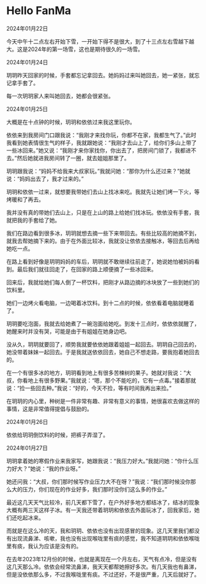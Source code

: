 # Hello FanMa 

2024年01月22日

今天中午十二点左右开始下雪，一开始下得不是很大，到了十三点左右雪越下越大。这是2024年的第一场雪，这也是期待很久的一场雪。

2024年01月24日

玥玥昨天回家的时候，手套都忘记拿回去。她妈妈过来叫她回去，她一紧张，就忘记拿手套了。

每一次玥玥家人来叫她回去，她都会很紧张。

2024年01月25日

大概是在十点钟的时候，玥玥和依依过来我这里玩你。

依依来到我房间门口跟我说：“我刚才来找你玩，你都不在家，我都生气了。”此时我看到她表情很生气的样子，我就跟她说：“我刚才去山上了，给你们多山上带了一些冰回来。”她又说：“我刚才来你家找你，你出去了，把房间门锁了，我都进不去。”然后她就进我房间转了一圈，就去姐姐那里了。

玥玥跟我说：“妈妈不给我来大叔家玩。”我就问她：“那你为什么还过来？”她就说：“妈妈出去了，我才过来的。”

玥玥和依依一过来，就想要我带她们去山上找冰来吃。我就先让她们烤一下火，等烤暖和了再去。

我并没有真的带她们去山上，只是在上山的路上给她们找冰玩。依依没有手套，我就把我的手套给了她。

我们在路边看到很多冰，玥玥就想去摘一些下来带回去。有些比较高的她摘不到，就我去帮她摘下来的。由于在外面比较冰，我就没让依依去接触冰，等回去后再给她吃一点。

在路上看到好像是玥玥妈妈的车后，玥玥就不敢继续往前走了，她说她怕被妈妈看到。最后我们就往回走了，在回家的路上顺便摘了一些冰回来。

回来后，我就给她们每人倒了一杯饮料，把刚才从路边摘的冰块放了一些到她们的饮料里。

她们一边烤火看电脑，一边喝着冰饮料。到十二点的时候，依依看着电脑就睡着了。

玥玥要吃泡面，我就去给她煮了一碗泡面给她吃。到发十三点时，依依依就醒了，她醒来时并没有哭，可能是由于有姐姐在她身边吧。

没从久，玥玥就要回了，顺势我就要依依她跟着姐姐一起回去。玥玥自己回去的，她没带着妹妹一起回去。于是我就送依依回去，她自己不想走路，要我抱着她回去的。

在一个有很多冰的地方，玥玥看到地上有很多苦楝树的果子。她就对我说：“大叔，你看地上有很多野果。”我就说：“嗯，那个不能吃的，它有一点毒。”接着那就说：“捡一些回去种。”我说：“好的，今天不捡，等有时间我再出来捡。”

在玥玥的内心里，种树是一件非常有趣、非常有意义的事情，她很喜欢去做这样的事情，这是非常值得提倡与鼓励的。

2024年01月26日

依依给玥玥倒饮料的时候，把裤子弄湿了。

2024年01月27日

玥玥拿着她的寒假作业来我家写，她跟我说：“我压力好大。”我就问她：“你什么压力好大？”她说：“我的作业呀。”

她还问我：“大叔，你们那时候写作业压力大不在呀？”我说：“我们那时候没你那么大的压力，你们现在的作业好多，我们那时没你们这么多的作业。”

最近这几天天气比较冷，前几天都下雪了，在户外好多地方都结冰了，结冰的现象大概有两三天这样子冰。有一天我还带着玥玥和依依去外面玩冰了，回我家后，她们还吃起冰来。

而就是在这么冷的天，我和玥玥、依依也没有出现感冒的现象。这几天里我们都没有出现流鼻涕、咳嗽，我也没有出现喉咙里有痰的感觉，我不知道玥玥和依依喉咙里有痰，我认为应该是没有的。

在去年2023年12月份的时候，也就是离现在一个月左右，天气有点冷，但是没有这几天那么冷。依依会经常流鼻涕，我天天都帮她擦好多次。有几天我也有鼻涕，但是没依依那么多，不过我喉咙里有痰。不过还好，不是很严重，几天后就好了。